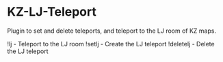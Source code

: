 # KZ-LJ-Teleport
Plugin to set and delete teleports, and teleport to the LJ room of KZ maps. 

!lj - Teleport to the LJ room
!setlj - Create the LJ teleport
!deletelj - Delete the LJ teleport
